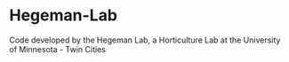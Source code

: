 # Hegeman-Lab
Code developed by the Hegeman Lab, a Horticulture Lab at the University of Minnesota - Twin Cities
